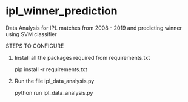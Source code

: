# ipl_winner_prediction
Data Analysis for IPL matches from 2008 - 2019 and predicting winner using SVM classifier

STEPS TO CONFIGURE
1. Install all the packages required from requirements.txt
    
    pip install -r requirements.txt
2. Run the file ipl_data_analysis.py
   
    python run ipl_data_analysis.py
